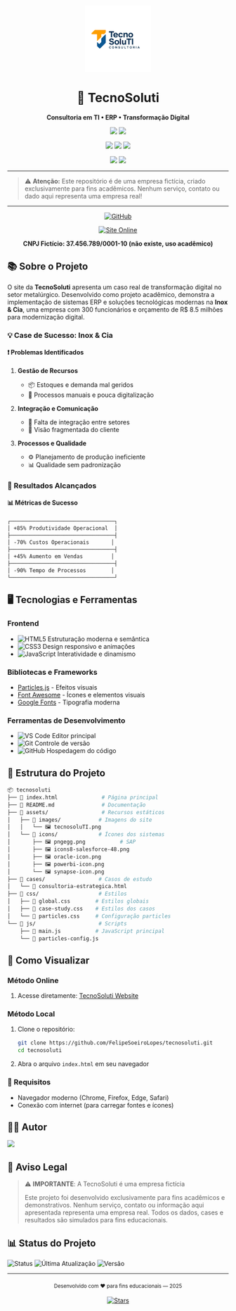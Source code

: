 <div align="center">
  <img src="assets/images/tecnosoluTI.png" alt="Logo TecnoSoluti" width="150"/>
  <h1>🚀 TecnoSoluti</h1>
  <p><strong>Consultoria em TI • ERP • Transformação Digital</strong></p>
  <p>
    <img src="https://img.shields.io/badge/Projeto-Acadêmico-4285F4?style=for-the-badge&logo=google-scholar&logoColor=white"/>
    <img src="https://img.shields.io/badge/Empresa-Fictícia-FF6B6B?style=for-the-badge&logo=buffer&logoColor=white"/>
  </p>
  <p>
    <img src="https://img.shields.io/badge/HTML5-E34F26?style=for-the-badge&logo=html5&logoColor=white"/>
    <img src="https://img.shields.io/badge/CSS3-1572B6?style=for-the-badge&logo=css3&logoColor=white"/>
    <img src="https://img.shields.io/badge/JavaScript-F7DF1E?style=for-the-badge&logo=javascript&logoColor=black"/>
  </p>  <p>
    <img src="https://img.shields.io/badge/Responsivo-100%25-27AE60?style=for-the-badge&logo=bootstrap&logoColor=white"/>
    <img src="https://img.shields.io/badge/Status-Finalizado-2ECC71?style=for-the-badge&logo=check-circle&logoColor=white"/>
  </p>
</div>

---

> ⚠️ **Atenção:** Este repositório é de uma empresa fictícia, criado exclusivamente para fins acadêmicos. Nenhum serviço, contato ou dado aqui representa uma empresa real!

---

<!-- Projeto disponível em: https://github.com/FelipeSoeiroLopes/tecnosoluti -->

<p align="center">
  <a href="https://github.com/FelipeSoeiroLopes/tecnosoluti" target="_blank">
    <img src="https://img.shields.io/badge/GitHub-Repositório-181717?logo=github&style=for-the-badge&logoColor=white" alt="GitHub"/>
  </a>
</p>
<p align="center">
  <a href="http://felipesoeirolopes.github.io/tecnosoluti" target="_blank">
    <img src="https://img.shields.io/badge/Site%20Online-Acesse%20aqui-27ae60?style=for-the-badge&logo=google-chrome&logoColor=white" alt="Site Online"/>
  </a>
</p>

<p align="center">
  <strong>CNPJ Fictício: 37.456.789/0001-10 (não existe, uso acadêmico)</strong>
</p>

## 📚 Sobre o Projeto

O site da **TecnoSoluti** apresenta um caso real de transformação digital no setor metalúrgico. Desenvolvido como projeto acadêmico, demonstra a implementação de sistemas ERP e soluções tecnológicas modernas na **Inox & Cia**, uma empresa com 300 funcionários e orçamento de R$ 8.5 milhões para modernização digital.

### 💡 Case de Sucesso: Inox & Cia

#### ❗ Problemas Identificados
1. **Gestão de Recursos**
   - 📦 Estoques e demanda mal geridos
   - 🔄 Processos manuais e pouca digitalização

2. **Integração e Comunicação**
   - 🔗 Falta de integração entre setores
   - 👥 Visão fragmentada do cliente

3. **Processos e Qualidade**
   - ⚙️ Planejamento de produção ineficiente
   - 📊 Qualidade sem padronização

  
### 🌟 Resultados Alcançados

#### 📊 Métricas de Sucesso
```
┌─────────────────────────────────┐
│ +85% Produtividade Operacional  │
├─────────────────────────────────┤
│ -70% Custos Operacionais       │
├─────────────────────────────────┤
│ +45% Aumento em Vendas         │
├─────────────────────────────────┤
│ -90% Tempo de Processos        │
└─────────────────────────────────┘
```

## 🖥️ Tecnologias e Ferramentas

### Frontend
- ![HTML5](https://img.shields.io/badge/-HTML5-E34F26?style=flat-square&logo=html5&logoColor=white) Estruturação moderna e semântica
- ![CSS3](https://img.shields.io/badge/-CSS3-1572B6?style=flat-square&logo=css3&logoColor=white) Design responsivo e animações
- ![JavaScript](https://img.shields.io/badge/-JavaScript-F7DF1E?style=flat-square&logo=javascript&logoColor=black) Interatividade e dinamismo

### Bibliotecas e Frameworks
- [Particles.js](https://vincentgarreau.com/particles.js/) - Efeitos visuais
- [Font Awesome](https://fontawesome.com/) - Ícones e elementos visuais
- [Google Fonts](https://fonts.google.com/) - Tipografia moderna

### Ferramentas de Desenvolvimento
- ![VS Code](https://img.shields.io/badge/-VS%20Code-007ACC?style=flat-square&logo=visual-studio-code&logoColor=white) Editor principal
- ![Git](https://img.shields.io/badge/-Git-F05032?style=flat-square&logo=git&logoColor=white) Controle de versão
- ![GitHub](https://img.shields.io/badge/-GitHub-181717?style=flat-square&logo=github&logoColor=white) Hospedagem do código

## 📂 Estrutura do Projeto

```bash
📦 tecnosoluti
├── 📜 index.html              # Página principal
├── 📜 README.md               # Documentação
├── 📂 assets/                 # Recursos estáticos
│   ├── 📂 images/            # Imagens do site
│   │   └── 🖼️ tecnosoluTI.png
│   └── 📂 icons/             # Ícones dos sistemas
│       ├── 🖼️ pngegg.png           # SAP
│       ├── 🖼️ icons8-salesforce-48.png
│       ├── 🖼️ oracle-icon.png
│       ├── 🖼️ powerbi-icon.png
│       └── 🖼️ synapse-icon.png
├── 📂 cases/                 # Casos de estudo
│   └── 📜 consultoria-estrategica.html
├── 📂 css/                   # Estilos
│   ├── 📜 global.css        # Estilos globais
│   ├── 📜 case-study.css    # Estilos dos casos
│   └── 📜 particles.css     # Configuração particles
└── 📂 js/                    # Scripts
    ├── 📜 main.js           # JavaScript principal
    └── 📜 particles-config.js
```

## 🚀 Como Visualizar

### Método Online
1. Acesse diretamente: [TecnoSoluti Website](http://felipesoeirolopes.github.io/tecnosoluti)

### Método Local
1. Clone o repositório:
   ```bash
   git clone https://github.com/FelipeSoeiroLopes/tecnosoluti.git
   cd tecnosoluti
   ```
2. Abra o arquivo `index.html` em seu navegador

### 📌 Requisitos
- Navegador moderno (Chrome, Firefox, Edge, Safari)
- Conexão com internet (para carregar fontes e ícones)

## 👨‍💻 Autor

<img src="https://img.shields.io/badge/-Felipe%20Soeiro%20Lopes-181717?style=flat-square&logo=github&logoColor=white"/> 


## 📝 Aviso Legal

> ⚠️ **IMPORTANTE**: A TecnoSoluti é uma empresa fictícia
>
> Este projeto foi desenvolvido exclusivamente para fins acadêmicos e demonstrativos.
> Nenhum serviço, contato ou informação aqui apresentada representa uma empresa real.
> Todos os dados, cases e resultados são simulados para fins educacionais.

## 📊 Status do Projeto

![Status](https://img.shields.io/badge/Status-Finalizado-2ECC71?style=for-the-badge&logo=check-circle&logoColor=white)
![Última Atualização](https://img.shields.io/badge/Última%20Atualização-8%20Junho%202025-blue?style=for-the-badge&logo=calendar&logoColor=white)
![Versão](https://img.shields.io/badge/Versão-1.0.0-purple?style=for-the-badge&logo=git&logoColor=white)

---

<div align="center">
  <sub>Desenvolvido com ❤️ para fins educacionais — 2025</sub>
  <br><br>
  <a href="https://github.com/FelipeSoeiroLopes/tecnosoluti/stargazers">
    <img src="https://img.shields.io/github/stars/FelipeSoeiroLopes/tecnosoluti?style=social" alt="Stars"/>
  </a>
</div>

